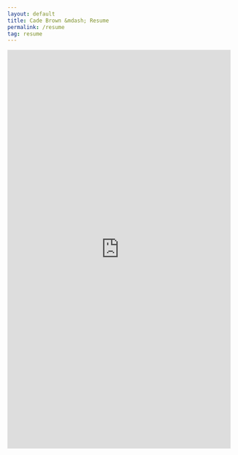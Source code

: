 ```yaml
---
layout: default
title: Cade Brown &mdash; Resume
permalink: /resume
tag: resume
---
```




<iframe src="https://cade.site/CadeBrown_resume.pdf" style="width:100%; height:900px;" frameborder="0"></iframe>
